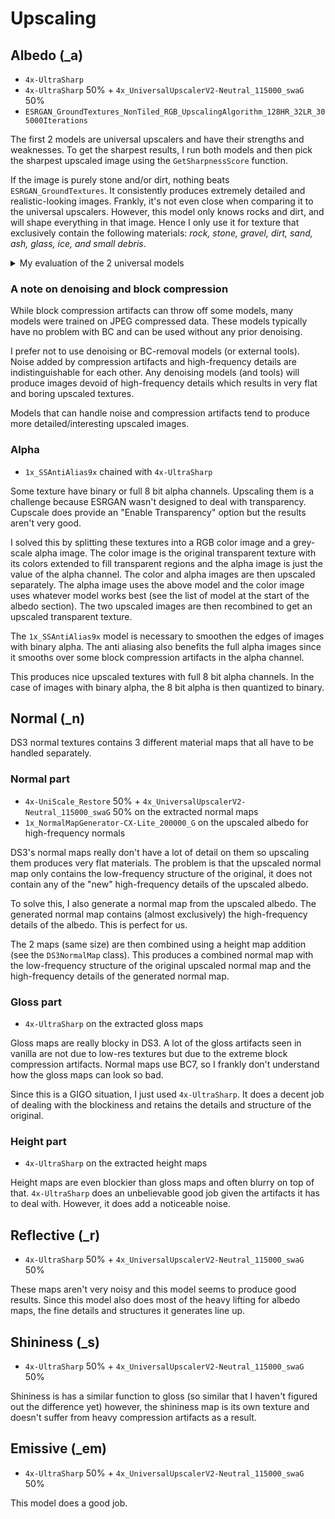 # Upscaling

## Albedo (_a)

- `4x-UltraSharp`
- `4x-UltraSharp` 50% + `4x_UniversalUpscalerV2-Neutral_115000_swaG` 50%
- `ESRGAN_GroundTextures_NonTiled_RGB_UpscalingAlgorithm_128HR_32LR_305000Iterations`

The first 2 models are universal upscalers and have their strengths and weaknesses. To get the sharpest results, I run both models and then pick the sharpest upscaled image using the `GetSharpnessScore` function.

If the image is purely stone and/or dirt, nothing beats `ESRGAN_GroundTextures`. It consistently produces extremely detailed and realistic-looking images. Frankly, it's not even close when comparing it to the universal upscalers. However, this model only knows rocks and dirt, and will shape everything in that image. Hence I only use it for texture that exclusively contain the following materials: *rock, stone, gravel, dirt, sand, ash, glass, ice, and small debris*.

<details>
<summary>My evaluation of the 2 universal models</summary>

I will hence forth refer to `4x-UltraSharp` as M1 and `4x-UltraSharp` 50% + `4x_UniversalUpscalerV2-Neutral_115000_swaG` 50% as M2.

From what I tested, M2 seems to consistently produce the sharpest and most interesting results but only if the input image is very sharp, if the input is slightly blurry, the output will be too. This is a problem as some textures are just a tiny bit blurry. M2 is a model of extremes. The good results are generally very good but the bad results are also very bad.

Fortunately, M1 doesn't have this problem and will always produce okay results. However, only okay. The average quality of the upscaled images is good but no where near a good M2 upscale.

</details>

### A note on denoising and block compression

While block compression artifacts can throw off some models, many models were trained on JPEG compressed data. These models typically have no problem with BC and can be used without any prior denoising.

I prefer not to use denoising or BC-removal models (or external tools). Noise added by compression artifacts and high-frequency details are indistinguishable for each other. Any denoising models (and tools) will produce images devoid of high-frequency details which results in very flat and boring upscaled textures.

Models that can handle noise and compression artifacts tend to produce more detailed/interesting upscaled images.

### Alpha

- `1x_SSAntiAlias9x` chained with `4x-UltraSharp`

Some texture have binary or full 8 bit alpha channels. Upscaling them is a challenge because ESRGAN wasn't designed to deal with transparency. Cupscale does provide an "Enable Transparency" option but the results aren't very good.

I solved this by splitting these textures into a RGB color image and a grey-scale alpha image. The color image is the original transparent texture with its colors extended to fill transparent regions and the alpha image is just the value of the alpha channel. The color and alpha images are then upscaled separately. The alpha image uses the above model and the color image uses whatever model works best (see the list of model at the start of the albedo section). The two upscaled images are then recombined to get an upscaled transparent texture.

The `1x_SSAntiAlias9x` model is necessary to smoothen the edges of images with binary alpha. The anti aliasing also benefits the full alpha images since it smooths over some block compression artifacts in the alpha channel.

This produces nice upscaled textures with full 8 bit alpha channels. In the case of images with binary alpha, the 8 bit alpha is then quantized to binary.

## Normal (_n)

DS3 normal textures contains 3 different material maps that all have to be handled separately.

### Normal part

- `4x-UniScale_Restore` 50% + `4x_UniversalUpscalerV2-Neutral_115000_swaG` 50% on the extracted normal maps
- `1x_NormalMapGenerator-CX-Lite_200000_G` on the upscaled albedo for high-frequency normals

DS3's normal maps really don't have a lot of detail on them so upscaling them produces very flat materials. The problem is that the upscaled normal map only contains the low-frequency structure of the original, it does not contain any of the "new" high-frequency details of the upscaled albedo.

To solve this, I also generate a normal map from the upscaled albedo. The generated normal map contains (almost exclusively) the high-frequency details of the albedo. This is perfect for us.

The 2 maps (same size) are then combined using a height map addition (see the `DS3NormalMap` class). This produces a combined normal map with the low-frequency structure of the original upscaled normal map and the high-frequency details of the generated normal map.

### Gloss part

- `4x-UltraSharp` on the extracted gloss maps

Gloss maps are really blocky in DS3. A lot of the gloss artifacts seen in vanilla are not due to low-res textures but due to the extreme block compression artifacts. Normal maps use BC7, so I frankly don't understand how the gloss maps can look so bad.

Since this is a GIGO situation, I just used `4x-UltraSharp`. It does a decent job of dealing with the blockiness and retains the details and structure of the original.

### Height part

- `4x-UltraSharp` on the extracted height maps

Height maps are even blockier than gloss maps and often blurry on top of that. `4x-UltraSharp` does an unbelievable good job given the artifacts it has to deal with. However, it does add a noticeable noise.

## Reflective (_r)

- `4x-UltraSharp` 50% + `4x_UniversalUpscalerV2-Neutral_115000_swaG` 50%

These maps aren't very noisy and this model seems to produce good results. Since this model also does most of the heavy lifting for albedo maps, the fine details and structures it generates line up.

## Shininess (_s)

- `4x-UltraSharp` 50% + `4x_UniversalUpscalerV2-Neutral_115000_swaG` 50%

Shininess is has a similar function to gloss (so similar that I haven't figured out the difference yet) however, the shininess map is its own texture and doesn't suffer from heavy compression artifacts as a result.

## Emissive (_em)

- `4x-UltraSharp` 50% + `4x_UniversalUpscalerV2-Neutral_115000_swaG` 50%

This model does a good job.
